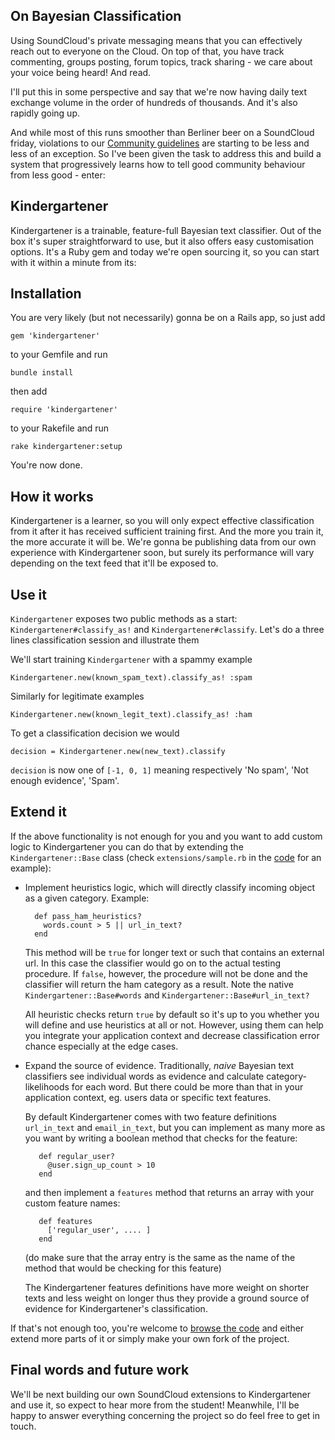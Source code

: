 On Bayesian Classification
----------

Using SoundCloud's private messaging means that you can effectively reach out to everyone on the Cloud. On top of that, you have track commenting, groups posting, forum topics, track sharing - we care about your voice being heard! And read.

I'll put this in some perspective and say that we're now having daily text exchange volume in the order of hundreds of thousands. And it's also rapidly going up.

And while most of this runs smoother than Berliner beer on a SoundCloud friday, violations to our [Community guidelines][guidelines] are starting to be less and less of an exception. So I've been given the task to address this and build a system that progressively learns how to tell good community behaviour from less good - enter:

Kindergartener
----------

Kindergartener is a trainable, feature-full Bayesian text classifier. Out of the box it's super straightforward to use, but it also offers easy customisation options. It's a Ruby gem and today we're open sourcing it, so you can start with it within a minute from its:

Installation
----------

You are very likely (but not necessarily) gonna be on a Rails app, so just add

    gem 'kindergartener'

to your Gemfile and run

    bundle install

then add

    require 'kindergartener'

to your Rakefile and run

    rake kindergartener:setup

You're now done.

How it works
----------

Kindergartener is a learner, so you will only expect effective classification from it after it has received sufficient training first. And the more you train it, the more accurate it will be. We're gonna be publishing data from our own experience with Kindergartener soon, but surely its performance will vary depending on the text feed that it'll be exposed to.

Use it
----------

`Kindergartener` exposes two public methods as a start: `Kindergartener#classify_as!` and `Kindergartener#classify`. Let's do a three lines classification session and illustrate them

We'll start training `Kindergartener` with a spammy example

    Kindergartener.new(known_spam_text).classify_as! :spam

Similarly for legitimate examples

    Kindergartener.new(known_legit_text).classify_as! :ham

To get a classification decision we would

    decision = Kindergartener.new(new_text).classify

`decision` is now one of `[-1, 0, 1]` meaning respectively 'No spam', 'Not enough evidence', 'Spam'.

Extend it
----------

If the above functionality is not enough for you and you want to add custom logic to Kindergartener you can do that by extending the `Kindergartener::Base` class (check `extensions/sample.rb` in the [code][kindergartener_github] for an example):

* Implement heuristics logic, which will directly classify incoming object as a given category. Example:

        def pass_ham_heuristics?
          words.count > 5 || url_in_text?
        end

  This method will be `true` for longer text or such that contains an external url. In this case the classifier would go on to the actual testing procedure. If `false`, however, the procedure will not be done and the classifier will return the ham category as a result. Note the native `Kindergartener::Base#words` and `Kindergartener::Base#url_in_text?`

  All heuristic checks return `true` by default so it's up to you whether you will define and use heuristics at all or not. However, using them can help you integrate your application context and decrease classification error chance especially at the edge cases.

* Expand the source of evidence. Traditionally, _naive_ Bayesian text classifiers see individual words as evidence and calculate category-likelihoods for each word. But there could be more than that in your application context, eg. users data or specific text features.

  By default Kindergartener comes with two feature definitions `url_in_text` and `email_in_text`, but you can implement as many more as you want by writing a boolean method that checks for the feature:

         def regular_user?
           @user.sign_up_count > 10
         end

  and then implement a `features` method that returns an array with your custom feature names:

         def features
           ['regular_user', .... ]
         end

  (do make sure that the array entry is the same as the name of the method that would be checking for this feature)

  The Kindergartener features definitions have more weight on shorter texts and less weight on longer thus they provide a ground source of evidence for Kindergartener's classification.

If that's not enough too, you're welcome to [browse the code][kindergartener_github] and either extend more parts of it or simply make your own fork of the project.

Final words and future work
----------

We'll be next building our own SoundCloud extensions to Kindergartener and use it, so expect to hear more from the student! Meanwhile, I'll be happy to answer everything concerning the project so do feel free to get in touch.

[kindergartener_github]: http://github.com/soundcloud/kindergartener "Github repository"
[guidelines]: http://soundcloud.com/community-guidelines "Community guidelines"
